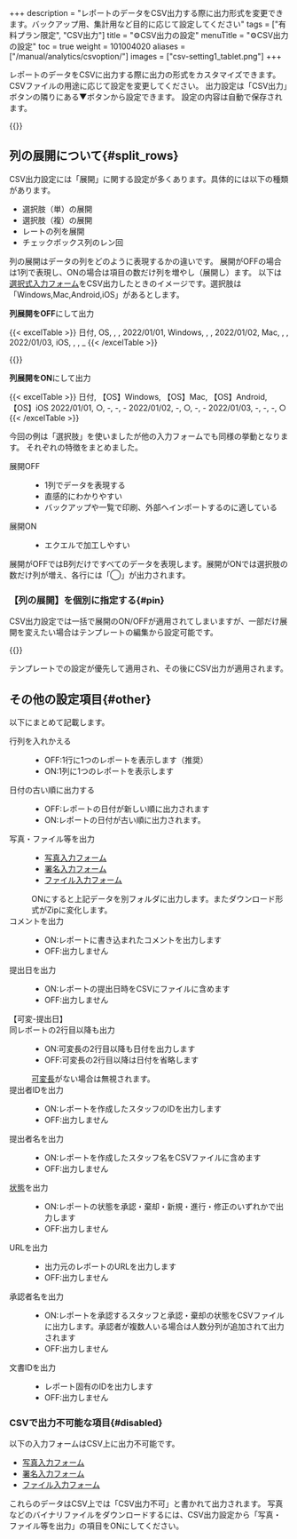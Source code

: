 +++
description = "レポートのデータをCSV出力する際に出力形式を変更できます。バックアップ用、集計用など目的に応じて設定してください"
tags = ["有料プラン限定", "CSV出力"]
title = "⚙️CSV出力の設定"
menuTitle = "⚙️CSV出力の設定"
toc = true
weight = 101004020
aliases = ["/manual/analytics/csvoption/"]
images = ["csv-setting1_tablet.png"]
+++

レポートのデータをCSVに出力する際に出力の形式をカスタマイズできます。
CSVファイルの用途に応じて設定を変更してください。
出力設定は「CSV出力」ボタンの隣りにある▼ボタンから設定できます。
設定の内容は自動で保存されます。

{{<appscreen filename="csv-setting1" title="CSV出力時の形式設定変更オプション">}}

## 列の展開について{#split_rows}

CSV出力設定には「展開」に関する設定が多くあります。具体的には以下の種類があります。

- 選択肢（単）の展開
- 選択肢（複）の展開
- レートの列を展開
- チェックボックス列のレン回

列の展開はデータの列をどのように表現するかの違いです。
展開がOFFの場合は1列で表現し、ONの場合は項目の数だけ列を増やし（展開し）ます。
以下は[選択式入力フォーム](/docs/manual/initial-setting/template/select/)をCSV出力したときのイメージです。選択肢は「Windows,Mac,Android,iOS」があるとします。

**列展開をOFF**にして出力


{{< excelTable >}}
日付, OS, , , 
2022/01/01, Windows, , , 
2022/01/02, Mac, , , 
2022/01/03, iOS, , , _
{{< /excelTable >}}


{{<nextArrow>}}

**列展開をON**にして出力

{{< excelTable >}}
日付, 【OS】Windows, 【OS】Mac, 【OS】Android, 【OS】iOS
2022/01/01, ○, -, -, -
2022/01/02, -, ○, -, -
2022/01/03, -, -, -, ○
{{< /excelTable >}}


今回の例は「選択肢」を使いましたが他の入力フォームでも同様の挙動となります。
それぞれの特徴をまとめました。

<dl class="basic">
<dt>展開OFF</dt>
<dd><ul><li>1列でデータを表現する</li><li>直感的にわかりやすい</li><li>バックアップや一覧で印刷、外部へインポートするのに適している</li></ul></dd>
<dt>展開ON</dt>
<dd><ul><li>エクエルで加工しやすい</li></ul></dd>
</dl>


展開がOFFではB列だけですべてのデータを表現します。展開がONでは選択肢の数だけ列が増え、各行には「◯」が出力されます。

### 【列の展開】を個別に指定する{#pin}

CSV出力設定では一括で展開のON/OFFが適用されてしまいますが、一部だけ展開を変えたい場合はテンプレートの編集から設定可能です。

{{<appscreen filename="template-setting" title="テンプレートからCSV出力時の設定を独自に行う">}}

テンプレートでの設定が優先して適用され、その後にCSV出力が適用されます。

## その他の設定項目{#other}

以下にまとめて記載します。

<dl class="basic">
<dt>行列を入れかえる</dt>
<dd>
<ul>
<li>OFF:1行に1つのレポートを表示します（推奨）</li>
<li>ON:1列に1つのレポートを表示します</li>
</ul>
</dd>
<dt>日付の古い順に出力する</dt>
<dd>
<ul>
<li>OFF:レポートの日付が新しい順に出力されます</li>
<li>ON:レポートの日付が古い順に出力されます。</li>
</ul>
</dd>
<dt>写真・ファイル等を出力</dt>
<dd>
<ul>
<li><a href="/docs/manual/initial-setting/template/picture/">写真入力フォーム</a></li>
<li><a href="/docs/manual/initial-setting/template/sign/">署名入力フォーム</a></li>
<li><a href="/docs/manual/initial-setting/template/file/">ファイル入力フォーム</a></li>
</ul>
ONにすると上記データを別フォルダに出力します。またダウンロード形式がZipに変化します。
</dd>
<dt>コメントを出力</dt>
<dd>
<ul>
<li>ON:レポートに書き込まれたコメントを出力します</li>
<li>OFF:出力しません</li>
</ul>
</dd>
<dt>提出日を出力</dt>
<dd>
<ul>
<li>ON:レポートの提出日時をCSVにファイルに含めます</li>
<li>OFF:出力しません</li>
</ul>
</dd>
<dt>【可変-提出日】<br>同レポートの2行目以降も出力</dt>
<dd>
<ul>
<li>ON:可変長の2行目以降も日付を出力します</li>
<li>OFF:可変長の2行目以降は日付を省略します</li>
</ul>
<a href="/docs/manual/initial-setting/template/array/">可変長</a>がない場合は無視されます。
</dd>
<dt>提出者IDを出力</dt>
<dd>
<ul>
<li>ON:レポートを作成したスタッフのIDを出力します</li>
<li>OFF:出力しません</li>
</ul>
</dd>
<dt>提出者名を出力</dt>
<dd>
<ul>
<li>ON:レポートを作成したスタッフ名をCSVファイルに含めます</li>
<li>OFF:出力しません</li>
</ul>
</dd>
<dt><a href="/docs/manual/read-report/state/">状態</a>を出力</dt>
<dd>
<ul>
<li>ON:レポートの状態を承認・棄却・新規・進行・修正のいずれかで出力します</li>
<li>OFF:出力しません</li>
</ul>

</dd>
<dt>URLを出力</dt>
<dd>
<ul>
<li>出力元のレポートのURLを出力します</li>
<li>OFF:出力しません</li>

</dd>
<dt>承認者名を出力</dt>
<dd>
<ul>
<li>ON:レポートを承認するスタッフと承認・棄却の状態をCSVファイルに出力します。承認者が複数人いる場合は人数分列が追加されて出力されます</li>
<li>OFF:出力しません</li>
</ul> 
</dd>
<dt>文書IDを出力</dt>
<dd>
<ul><li>レポート固有のIDを出力します</li>
<li>OFF:出力しません</li>
</ul>

</dd>
</dl>

### CSVで出力不可能な項目{#disabled}

以下の入力フォームはCSV上に出力不可能です。

- [写真入力フォーム](/docs/manual/initial-setting/template/picture/)
- [署名入力フォーム](/docs/manual/initial-setting/template/sign/)
- [ファイル入力フォーム](/docs/manual/initial-setting/template/file/)

これらのデータはCSV上では「CSV出力不可」と書かれて出力されます。
写真などのバイナリファイルをダウンロードするには、CSV出力設定から「写真・ファイル等を出力」の項目をONにしてください。
